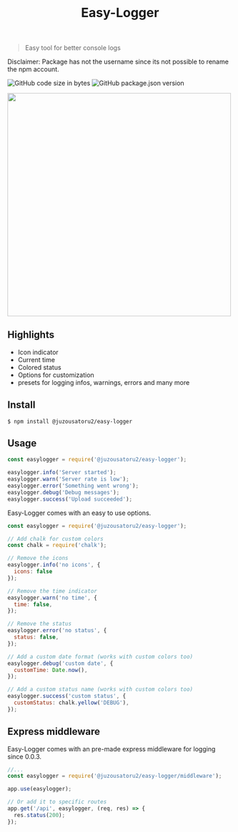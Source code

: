 <h1 align="center">
	<br>
	<br>
	 Easy-Logger
	<br>
	<br>
</h1>

> Easy tool for better console logs

Disclaimer: Package has not the username since its not possible to rename the npm account.

![GitHub code size in bytes](https://img.shields.io/github/languages/code-size/Alex289/easy-logger?style=flat-square) ![GitHub package.json version](https://img.shields.io/github/package-json/v/Alex289/easy-logger?style=flat-square)

<img src="https://github.com/Alex289/easy-logger/blob/main/examples/Screenshot.JPG" width="500" />

<br>

## Highlights

- Icon indicator
- Current time
- Colored status
- Options for customization
- presets for logging infos, warnings, errors and many more

## Install

```console
$ npm install @juzousatoru2/easy-logger
```

## Usage

```js
const easylogger = require('@juzousatoru2/easy-logger');

easylogger.info('Server started');
easylogger.warn('Server rate is low');
easylogger.error('Something went wrong');
easylogger.debug('Debug messages');
easylogger.success('Upload succeeded');
```

Easy-Logger comes with an easy to use options.

```js
const easylogger = require('@juzousatoru2/easy-logger');

// Add chalk for custom colors
const chalk = require('chalk');

// Remove the icons
easylogger.info('no icons', { 
  icons: false
});

// Remove the time indicator
easylogger.warn('no time', {
  time: false,
});

// Remove the status
easylogger.error('no status', {
  status: false,
});

// Add a custom date format (works with custom colors too)
easylogger.debug('custom date', {
  customTime: Date.now(),
});

// Add a custom status name (works with custom colors too)
easylogger.success('custom status', {
  customStatus: chalk.yellow('DEBUG'),
});
```
## Express middleware

Easy-Logger comes with an pre-made express middleware for logging since 0.0.3.

```js
//...
const easylogger = require('@juzousatoru2/easy-logger/middleware');

app.use(easylogger);

// Or add it to specific routes
app.get('/api', easylogger, (req, res) => {
  res.status(200);
});
```
